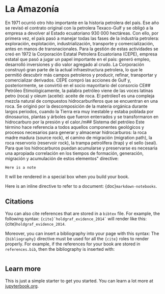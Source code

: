 # La Amazonía

En 1971 ocurrió otro hito importante en la historia petrolera del país. Ese
año se revisó el contrato original con la petrolera Texaco-Gulf y se obligó a la
empresa a devolver al Estado ecuatoriano 930 000 hectáreas. Con ello, por
primera vez, el país pasó a manejar todas las fases de la industria petrolera:
exploración, explotación, industrialización, transporte y comercialización,
antes en manos de transnacionales. Para la gestión de estas actividades se
creó en 1972 la Corporación Estatal Petrolera Ecuatoriana (CEPE), empresa
estatal que pasó a jugar un papel importante en el país: generó empleo, desarrolló
inversiones y dio valor agregado al crudo. La Corporación construyó
gran parte de la actual infraestructura petrolera, lo que le permitió descubrir
más campos petroleros y producir, refinar, transportar y comercializar
derivados. CEPE compró las acciones de Gulf y, posteriormente, se convirtió
en el socio mayoritario del consorcio CE## Petróleo
Etimológicamente, la palabra petróleo viene de las voces latinas petro
(roca) y oleum (aceite): aceite de roca. El petróleo1 es una compleja
mezcla natural de compuestos hidrocarburíferos que se encuentran
en una roca. Se originó por la descomposición de la materia orgánica
durante largos periodos, cuando la Tierra era muy inestable y estaba
poblada por dinosaurios, plantas y árboles que fueron enterrados y se
transformaron en hidrocarburo por la presión y el calor./m## Sistema del petróleo
Este término hace referencia a todos aquellos componentes geológicos
y procesos necesarios para generar y almacenar hidrocarburos: la
roca madre madura (source rock), el camino de migración (migration
path), la roca reservorio (reservoir rock), la trampa petrolífera (trap)
y el sello (seal). Para que los hidrocarburos puedan acumularse y preservarse
es necesaria una apropiada correlación en los tiempos de
formación, generación, migración y acumulación de estos elementos" directive:

```{note}
Here is a note
```

It will be rendered in a special box when you build your book.

Here is an inline directive to refer to a document: {doc}`markdown-notebooks`.


## Citations

You can also cite references that are stored in a `bibtex` file. For example,
the following syntax: `` {cite}`holdgraf_evidence_2014` `` will render like
this: {cite}`holdgraf_evidence_2014`.

Moreover, you can insert a bibliography into your page with this syntax:
The `{bibliography}` directive must be used for all the `{cite}` roles to
render properly.
For example, if the references for your book are stored in `references.bib`,
then the bibliography is inserted with:

```{bibliography}
```

## Learn more

This is just a simple starter to get you started.
You can learn a lot more at [jupyterbook.org](https://jupyterbook.org).
